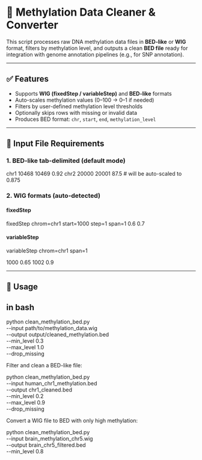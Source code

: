 # 🧬 Methylation Data Cleaner & Converter

This script processes raw DNA methylation data files in **BED-like** or **WIG** format, filters by methylation level, and outputs a clean **BED file** ready for integration with genome annotation pipelines (e.g., for SNP annotation).

---

## ✅ Features

- Supports **WIG (fixedStep / variableStep)** and **BED-like** formats  
- Auto-scales methylation values (0–100 → 0–1 if needed)  
- Filters by user-defined methylation level thresholds  
- Optionally skips rows with missing or invalid data  
- Produces BED format: `chr`, `start`, `end`, `methylation_level`

---

## 📂 Input File Requirements

### 1. BED-like tab-delimited (default mode)

chr1 10468 10469 0.92
chr2 20000 20001 87.5 # will be auto-scaled to 0.875


### 2. WIG formats (auto-detected)
#### fixedStep

fixedStep chrom=chr1 start=1000 step=1 span=1
0.6
0.7


#### variableStep
variableStep chrom=chr1 span=1

1000 0.65
1002 0.9


---

## 🚀 Usage

## in bash 

python clean_methylation_bed.py \
  --input path/to/methylation_data.wig \
  --output output/cleaned_methylation.bed \
  --min_level 0.3 \
  --max_level 1.0 \
  --drop_missing


Filter and clean a BED-like file:

python clean_methylation_bed.py \
  --input human_chr1_methylation.bed \
  --output chr1_cleaned.bed \
  --min_level 0.2 \
  --max_level 0.9 \
  --drop_missing

Convert a WIG file to BED with only high methylation:
  
python clean_methylation_bed.py \
  --input brain_methylation_chr5.wig \
  --output brain_chr5_filtered.bed \
  --min_level 0.8

